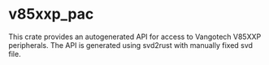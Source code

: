 # v85xxp_pac
This crate provides an autogenerated API for access to Vangotech V85XXP peripherals. The API is generated using svd2rust with manually fixed svd file.